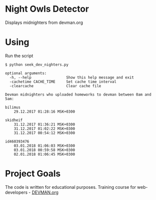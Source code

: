 # Night Owls Detector

Displays midnighters from devman.org

# Using

Run the script
```#!bash
$ python seek_dev_nighters.py

optional arguments:
  -h, --help                Show this help message and exit
  -cachetime CACHE_TIME     Set cache time interval
  -clearcache               Clear cache file

Devman midnighters who uploaded homeworks to devman between 0am and 5am:

bilimus
	29.12.2017 01:28:16 MSK+0300

skidheif
	31.12.2017 01:36:21 MSK+0300
	31.12.2017 01:02:22 MSK+0300
	31.12.2017 00:54:12 MSK+0300

id460393476
	03.01.2018 01:06:03 MSK+0300
	03.01.2018 00:59:58 MSK+0300
	02.01.2018 01:06:45 MSK+0300
```
# Project Goals

The code is written for educational purposes. Training course for web-developers - [DEVMAN.org](https://devman.org)



